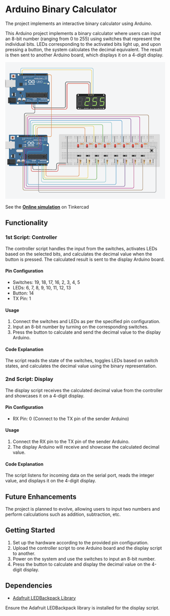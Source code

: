 # Arduino Binary Calculator

The project implements an interactive binary calculator using Arduino.

This Arduino project implements a binary calculator where users can input an 8-bit number (ranging from 0 to 255) using switches that represent the individual bits. LEDs corresponding to the activated bits light up, and upon pressing a button, the system calculates the decimal equivalent. The result is then sent to another Arduino board, which displays it on a 4-digit display.

![Arduino schema](/doc/arduino-binary-calculator-featured.png)

See the [**Online simulation**](https://www.tinkercad.com/things/9uvCxPcXsQm-binary-digital-calculator?sharecode=IfuyTUP8s-cm-Dwd7OBbYEhUrjI_3NDLFUsgPBXSlCc) on Tinkercad

## Functionality

### 1st Script: Controller

The controller script handles the input from the switches, activates LEDs based on the selected bits, and calculates the decimal value when the button is pressed. The calculated result is sent to the display Arduino board.

#### Pin Configuration
- Switches: 19, 18, 17, 16, 2, 3, 4, 5
- LEDs: 6, 7, 8, 9, 10, 11, 12, 13
- Button: 14
- TX Pin: 1

#### Usage
1. Connect the switches and LEDs as per the specified pin configuration.
2. Input an 8-bit number by turning on the corresponding switches.
3. Press the button to calculate and send the decimal value to the display Arduino.

#### Code Explanation
The script reads the state of the switches, toggles LEDs based on switch states, and calculates the decimal value using the binary representation.

### 2nd Script: Display

The display script receives the calculated decimal value from the controller and showcases it on a 4-digit display.

#### Pin Configuration
- RX Pin: 0 (Connect to the TX pin of the sender Arduino)

#### Usage
1. Connect the RX pin to the TX pin of the sender Arduino.
2. The display Arduino will receive and showcase the calculated decimal value.

#### Code Explanation
The script listens for incoming data on the serial port, reads the integer value, and displays it on the 4-digit display.

## Future Enhancements

The project is planned to evolve, allowing users to input two numbers and perform calculations such as addition, subtraction, etc.

## Getting Started

1. Set up the hardware according to the provided pin configuration.
2. Upload the controller script to one Arduino board and the display script to another.
3. Power on the system and use the switches to input an 8-bit number.
4. Press the button to calculate and display the decimal value on the 4-digit display.

## Dependencies

- [Adafruit LEDBackpack Library](https://github.com/adafruit/Adafruit-LED-Backpack)

Ensure the Adafruit LEDBackpack library is installed for the display script.
